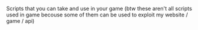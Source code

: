 Scripts that you can take and use in your game (btw these aren't all scripts used in game becouse some of them can be used to exploit my website / game / api)
